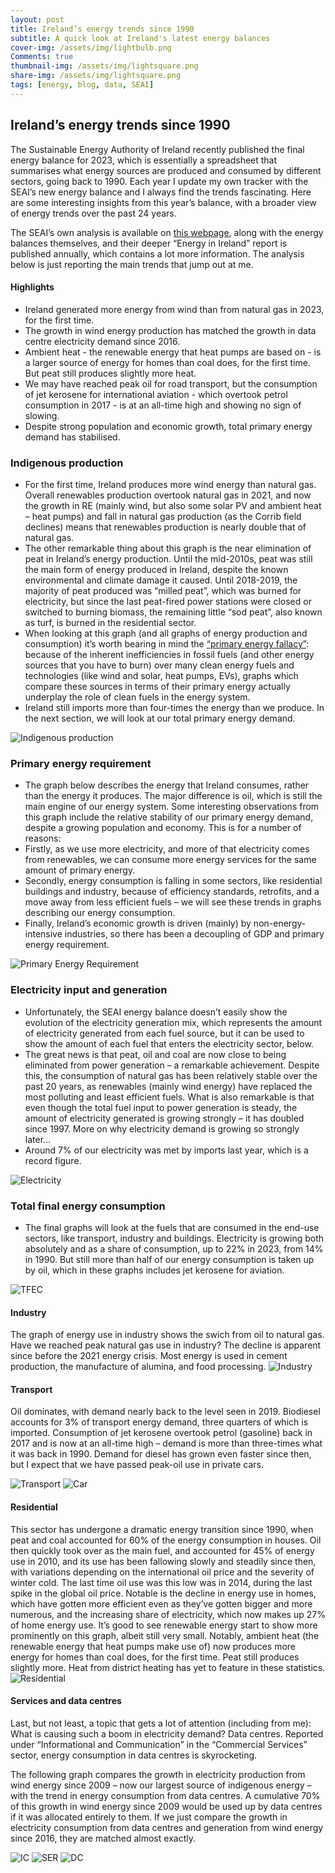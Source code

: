 ```yaml
---
layout: post
title: Ireland’s energy trends since 1990
subtitle: A quick look at Ireland's latest energy balances
cover-img: /assets/img/lightbulb.png
Comments: true
thumbnail-img: /assets/img/lightsquare.png
share-img: /assets/img/lightsquare.png
tags: [energy, blog, data, SEAI]
---
```


##  Ireland’s energy trends since 1990

The Sustainable Energy Authority of Ireland recently published the final energy balance for 2023, which is essentially a spreadsheet that summarises what energy sources are produced and consumed by different sectors, going back to 1990. Each year I update my own tracker with the SEAI’s new energy balance and I always find the trends fascinating. Here are some interesting insights from this year’s balance, with a broader view of energy trends over the past 24 years.

The SEAI’s own analysis is available on [this webpage](https://www.seai.ie/data-and-insights/seai-statistics/key-publications/national-energy-balance/), along with the energy balances themselves, and their deeper “Energy in Ireland” report is published annually, which contains a lot more information. The analysis below is just reporting the main trends that jump out at me.  

#### Highlights
- Ireland generated more energy from wind than from natural gas in 2023, for the first time.
- The growth in wind energy production has matched the growth in data centre electricity demand since 2016.
- Ambient heat - the renewable energy that heat pumps are based on - is a larger source of energy for homes than coal does, for the first time. But peat still produces slightly more heat.
- We may have reached peak oil for road transport, but the consumption of jet kerosene for international aviation - which overtook petrol consumption in 2017 - is at an all-time high and showing no sign of slowing.
- Despite strong population and economic growth, total primary energy demand has stabilised.

### Indigenous production
-	For the first time, Ireland produces more wind energy than natural gas. Overall renewables production overtook natural gas in 2021, and now the growth in RE (mainly wind, but also some solar PV and ambient heat – heat pumps) and fall in natural gas production (as the Corrib field declines) means that renewables production is nearly double that of natural gas.
-	The other remarkable thing about this graph is the near elimination of peat in Ireland’s energy production. Until the mid-2010s, peat was still the main form of energy produced in Ireland, despite the known environmental and climate damage it caused. Until 2018-2019, the majority of peat produced was “milled peat”, which was burned for electricity, but since the last peat-fired power stations were closed or switched to burning biomass, the remaining little “sod peat”, also known as turf, is burned in the residential sector.
-	When looking at this graph (and all graphs of energy production and consumption) it’s worth bearing in mind the [“primary energy fallacy”](https://www.linkedin.com/pulse/primary-energy-fallacy-committest-thou-2nd-sin-paul-martin-nty3e/): because of the inherent inefficiencies in fossil fuels (and other energy sources that you have to burn) over many clean energy fuels and technologies (like wind and solar, heat pumps, EVs), graphs which compare these sources in terms of their primary energy actually underplay the role of clean fuels in the energy system.
-	Ireland still imports more than four-times the energy than we produce. In the next section, we will look at our total primary energy demand.

![Indigenous production](https://hannahdaly.ie/assets/img/energy-balances/001-Prod.png)


### Primary energy requirement
-	The graph below describes the energy that Ireland consumes, rather than the energy it produces. The major difference is oil, which is still the main engine of our energy system. Some interesting observations from this graph include the relative stability of our primary energy demand, despite a growing population and economy. This is for a number of reasons:
-	Firstly, as we use more electricity, and more of that electricity comes from renewables, we can consume more energy services for the same amount of primary energy.
-	Secondly, energy consumption is falling in some sectors, like residential buildings and industry, because of efficiency standards, retrofits, and a move away from less efficient fuels – we will see these trends in graphs describing our energy consumption.
-	Finally, Ireland’s economic growth is driven (mainly) by non-energy-intensive industries, so there has been a decoupling of GDP and primary energy requirement.

![Primary Energy Requirement](https://hannahdaly.ie/assets/img/energy-balances/002-PER.png)

### Electricity input and generation
-	Unfortunately, the SEAI energy balance doesn’t easily show the evolution of the electricity generation mix, which represents the amount of electricity generated from each fuel source, but it can be used to show the amount of each fuel that enters the electricity sector, below.
-	The great news is that peat, oil and coal are now close to being eliminated from power generation – a remarkable achievement. Despite this, the consumption of natural gas has been relatively stable over the past 20 years, as renewables (mainly wind energy) have replaced the most polluting and least efficient fuels. What is also remarkable is that even though the total fuel input to power generation is steady, the amount of electricity generated is growing strongly – it has doubled since 1997. More on why electricity demand is growing so strongly later…
-	Around 7% of our electricity was met by imports last year, which is a record figure.

![Electricity](https://hannahdaly.ie/assets/img/energy-balances/003-Elec.png)

### Total final energy consumption
-	The final graphs will look at the fuels that are consumed in the end-use sectors, like transport, industry and buildings. Electricity is growing both absolutely and as a share of consumption, up to 22% in 2023, from 14% in 1990. But still more than half of our energy consumption is taken up by oil, which in these graphs includes jet kerosene for aviation.

![TFEC](https://hannahdaly.ie/assets/img/energy-balances/004-TFEC.png)

####	Industry
The graph of energy use in industry shows the swich from oil to natural gas. Have we reached peak natural gas use in industry? The decline is apparent since before the 2021 energy crisis. Most energy is used in cement production, the manufacture of alumina, and food processing.
![Industry](https://hannahdaly.ie/assets/img/energy-balances/005-Ind.png)

####	Transport
Oil dominates, with demand nearly back to the level seen in 2019. Biodiesel accounts for 3% of transport energy demand, three quarters of which is imported. Consumption of jet kerosene overtook petrol (gasoline) back in 2017 and is now at an all-time high – demand is more than three-times what it was back in 1990. Demand for diesel has grown even faster since then, but I expect that we have passed peak-oil use in private cars.  

![Transport](https://hannahdaly.ie/assets/img/energy-balances/006-Tra.png)
![Car](https://hannahdaly.ie/assets/img/energy-balances/007-Car.png)

####	Residential
This sector has undergone a dramatic energy transition since 1990, when peat and coal accounted for 60% of the energy consumption in houses. Oil then quickly took over as the main fuel, and accounted for 45% of energy use in 2010, and its use has been fallowing slowly and steadily since then, with variations depending on the international oil price and the severity of winter cold. The last time oil use was this low was in 2014, during the last spike in the global oil price. Notable is the decline in energy use in homes, which have gotten more efficient even as they’ve gotten bigger and more numerous, and the increasing share of electricity, which now makes up 27% of home energy use. It’s good to see renewable energy start to show more prominently on this graph, albeit still very small. Notably, ambient heat (the renewable energy that heat pumps make use of) now produces more energy for homes than coal does, for the first time. Peat still produces slightly more. Heat from district heating has yet to feature in these statistics.
![Residential](https://hannahdaly.ie/assets/img/energy-balances/008-Res.png)

####	Services and data centres
Last, but not least, a topic that gets a lot of attention (including from me): What is causing such a boom in electricity demand? Data centres. Reported under “Informational and Communication” in the “Commercial Services” sector, energy consumption in data centres is skyrocketing.

The following graph compares the growth in electricity production from wind energy since 2009 – now our largest source of indigenous energy – with the trend in energy consumption from data centres. A cumulative 70% of this growth in wind energy since 2009 would be used up by data centres if it was allocated entirely to them. If we just compare the growth in electricity consumption from data centres and generation from wind energy since 2016, they are matched almost exactly.

![IC](https://hannahdaly.ie/assets/img/energy-balances/009-IC.png)
![SER](https://hannahdaly.ie/assets/img/energy-balances/010-SER.png)
![DC](https://hannahdaly.ie/assets/img/energy-balances/011-DC.png)
